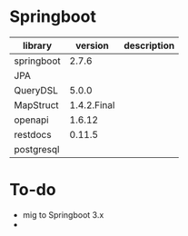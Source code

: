 # Springboot

| library      | version     | description |
|--------------|-------------|-------------|
| springboot   | 2.7.6       |             |
| JPA          |             |             |
| QueryDSL     | 5.0.0       |             |
| MapStruct    | 1.4.2.Final |             |
| openapi      | 1.6.12      |             |
| restdocs     | 0.11.5      |             |
| postgresql   |             |             |


# To-do
- mig to Springboot 3.x
- 
